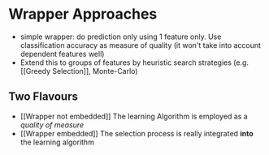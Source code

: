 # Wrapper Approaches
- simple wrapper: do prediction only using 1 feature only. Use classification accuracy as measure of quality (it won't take into account dependent features well)
- Extend this to groups of features by heuristic search strategies (e.g. [[Greedy Selection]], Monte-Carlo)
## Two Flavours
- [[Wrapper not embedded]] The learning Algorithm is employed as a *quality of measure* 
- [[Wrapper embedded]] The selection process is really integrated **into** the learning algorithm